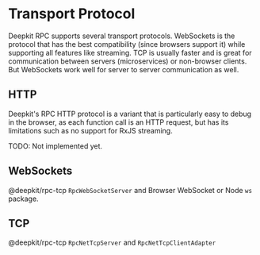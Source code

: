 # Transport Protocol

Deepkit RPC supports several transport protocols. WebSockets is the protocol that has the best compatibility (since browsers support it) while supporting all features like streaming. TCP is usually faster and is great for communication between servers (microservices) or non-browser clients. But WebSockets work well for server to server communication as well.

## HTTP

Deepkit's RPC HTTP protocol is a variant that is particularly easy to debug in the browser, as each function call is an HTTP request, but has its limitations such as no support for RxJS streaming.

TODO: Not implemented yet.

## WebSockets

@deepkit/rpc-tcp `RpcWebSocketServer` and Browser WebSocket or Node `ws` package.

## TCP

@deepkit/rpc-tcp `RpcNetTcpServer` and `RpcNetTcpClientAdapter`
